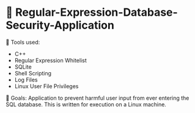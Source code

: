 # 🔐 Regular-Expression-Database-Security-Application
 
 🔧 Tools used: 
 - C++ 
 - Regular Expression Whitelist
 - SQLite
 - Shell Scripting
 - Log Files
 - Linux User File Privileges
 
 🥅 Goals: Application to prevent harmful user input from ever entering the SQL database. This is written for execution on a Linux machine. 

